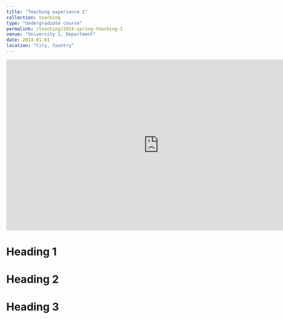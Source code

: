```yaml
---
title: "Teaching experience 1"
collection: teaching
type: "Undergraduate course"
permalink: /teaching/2014-spring-teaching-1
venue: "University 1, Department"
date: 2014-01-01
location: "City, Country"
---
```


<iframe width="806" height="453" src="https://www.youtube.com/embed/my8WqyRflKY?list=PLV59FmqM2DK7NsU7fGMcHmpPOvXzeVAIg" title="YouTube video player" frameborder="0" allow="accelerometer; autoplay; clipboard-write; encrypted-media; gyroscope; picture-in-picture" allowfullscreen></iframe>

Heading 1
======

Heading 2
======

Heading 3
======